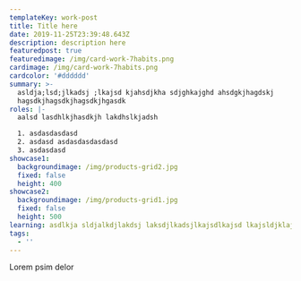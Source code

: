 ```yaml
---
templateKey: work-post
title: Title here
date: 2019-11-25T23:39:48.643Z
description: description here
featuredpost: true
featuredimage: /img/card-work-7habits.png
cardimage: /img/card-work-7habits.png
cardcolor: '#dddddd'
summary: >-
  asldja;lsd;jlkadsj ;lkajsd kjahsdjkha sdjghkajghd ahsdgkjhagdskj
  hagsdkjhagsdkjhagsdkjhgasdk
roles: |-
  aalsd lasdhlkjhasdkjh lakdhslkjadsh 

  1. asdasdasdasd
  2. asdasd asdasdasdasdasd
  3. asdasdasd
showcase1:
  backgroundimage: /img/products-grid2.jpg
  fixed: false
  height: 400
showcase2:
  backgroundimage: /img/products-grid1.jpg
  fixed: false
  height: 500
learning: asdlkja sldjalkdjlakdsj laksdjlkadsjlkajsdlkajsd lkajsldjklajsd
tags:
  - ''
---
```

Lorem psim delor
